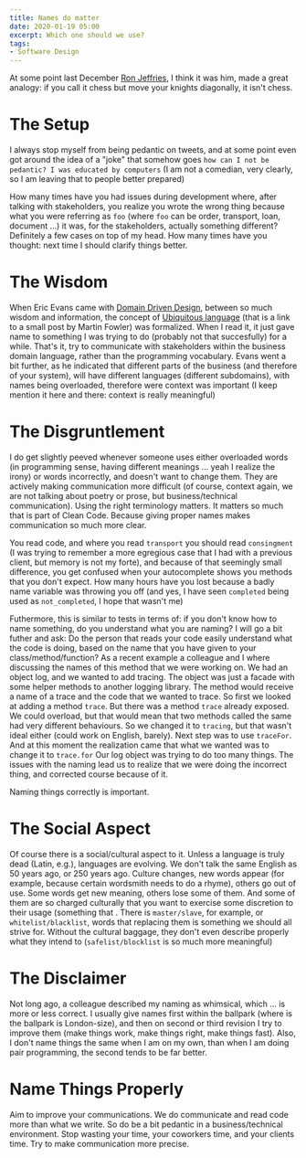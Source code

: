 ```yaml
---
title: Names do matter
date: 2020-01-19 05:00
excerpt: Which one should we use?
tags:
- Software Design
---
```


At some point last December [Ron Jeffries](https://www.ronjeffries.com/), I think it was him, made a great analogy: if you call it chess but move your knights diagonally, it isn't chess.

# The Setup

I always stop myself from being pedantic on tweets, and at some point even got around the idea of a "joke" that somehow goes `how can I not be pedantic? I was educated by computers` (I am not a comedian, very clearly, so I am leaving that to people better prepared)

How many times have you had issues during development where, after talking with stakeholders, you realize you wrote the wrong thing because what you were referring as `foo` (where `foo` can be order, transport, loan, document ...) it was, for the stakeholders, actually something different? Definitely a few cases on top of my head. How many times have you thought: next time I should clarify things better.

# The Wisdom

When Eric Evans came with [Domain Driven Design](https://www.goodreads.com/book/show/179133.Domain_Driven_Design?from_search=true&qid=uowqWQpF1T&rank=4), between so much wisdom and information, the concept of [Ubiquitous language](https://www.martinfowler.com/bliki/UbiquitousLanguage.html) (that is a link to a small post by Martin Fowler) was formalized. When I read it, it just gave name to something I was trying to do (probably not that succesfully) for a while. That's it, try to communicate with stakeholders within the business domain language, rather than the programming vocabulary. Evans went a bit further, as he indicated that different parts of the business (and therefore of your system), will have different languages (different subdomains), with names being overloaded, therefore were context was important (I keep mention it here and there: context is really meaningful)

# The Disgruntlement

I do get slightly peeved whenever someone uses either overloaded words (in programming sense, having different meanings ... yeah I realize the irony) or words incorrectly, and doesn't want to change them. They are actively making communication more difficult (of course, context again, we are not talking about poetry or prose, but business/technical communication). Using the right terminology matters. It matters so much that is part of Clean Code. Because giving proper names makes communication so much more clear.

You read code, and where you read `transport` you should read `consingment` (I was trying to remember a more egregious case that I had with a previous client, but memory is not my forte), and because of that seemingly small difference, you get confused when your autocomplete shows you methods that you don't expect. How many hours have you lost because a badly name variable was throwing you off (and yes, I have seen `completed` being used as `not_completed`, I hope that wasn't me)

Futhermore, this is similar to tests in terms of: if you don't know how to name something, do you understand what you are naming? I will go a bit futher and ask: Do the person that reads your code easily understand what the code is doing, based on the name that you have given to your class/method/function? As a recent example a colleague and I where discussing the names of this method that we were working on. We had an object log, and we wanted to add tracing. The object was just a facade with some helper methods to another logging library. The method would receive a name of a trace and the code that we wanted to trace. So first we looked at adding a method `trace`. But there was a method `trace` already exposed. We could overload, but that would mean that two methods called the same had very different behaviours. So we changed it to `tracing`, but that wasn't ideal either (could work on English, barely). Next step was to use `traceFor`. And at this moment the realization came that what we wanted was to change it to `trace.for` Our log object was trying to do too many things. The issues with the naming lead us to realize that we were doing the incorrect thing, and corrected course because of it.

Naming things correctly is important.

# The Social Aspect

Of course there is a social/cultural aspect to it. Unless a language is truly dead (Latin, e.g.), languages are evolving. We don't talk the same English as 50 years ago, or 250 years ago. Culture changes, new words appear (for example, because certain wordsmith needs to do a rhyme), others go out of use. Some words get new meaning, others lose some of them. And some of them are so charged culturally that you want to exercise some discretion to their usage (something that . There is `master/slave`, for example, or `whitelist/blacklist`, words that replacing them is something we should all strive for. Without the cultural baggage, they don't even describe properly what they intend to (`safelist/blocklist` is so much more meaningful)

# The Disclaimer

Not long ago, a colleague described my naming as whimsical, which ... is more or less correct. I usually give names first within the ballpark (where is the ballpark is London-size), and then on second or third revision I try to improve them (make things work, make things right, make things fast). Also, I don't name things the same when I am on my own, than when I am doing pair programming, the second tends to be far better.

# Name Things Properly

Aim to improve your communications. We do communicate and read code more than what we write. So do be a bit pedantic in a business/technical environment. Stop wasting your time, your coworkers time, and your clients time. Try to make communication more precise.
